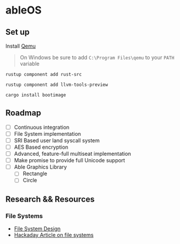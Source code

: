 # ableOS
## Set up

Install [Qemu](https://www.qemu.org/)

> On Windows be sure to add `C:\Program Files\qemu` to your `PATH` variable

`rustup component add rust-src`

`rustup component add llvm-tools-preview`

`cargo install bootimage`

## Roadmap
- [ ] Continuous integration
- [ ] File System implementation
- [ ] SRI Based user land syscall system
- [ ] AES Based encryption
- [ ] Advanced, feature-full multiseat implementation
- [ ] Make promise to provide full Unicode support
- [ ] Able Graphics Library
  - [ ] Rectangle
  - [ ] Circle

## Research && Resources
### File Systems
- [File System Design](http://web.cs.ucla.edu/classes/fall10/cs111/scribe/11a/)
- [Hackaday Article on file systems](https://hackaday.com/2019/01/24/cool-tools-a-little-filesystem-that-keeps-your-bits-on-lock/)
